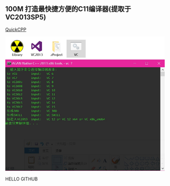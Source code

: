 ## 100M 打造最快捷方便的C11编译器(提取于VC2013SP5)

[QuickCPP](https://github.com/xhamigua/bin/raw/master/ATool/QuickCP_git.exe) 

![Image text](IMG/QuickCPP.jpg)

HELLO GITHUB

